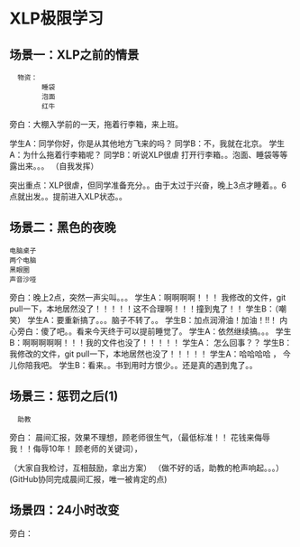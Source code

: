# XLP极限学习
## 场景一：XLP之前的情景
	  物资：
	  		睡袋
			泡面
			红牛
旁白：大棚入学前的一天，拖着行李箱，来上班。

学生A：同学你好，你是从其他地方飞来的吗？
同学B：不，我就在北京。
学生A：为什么拖着行李箱呢？
同学B：听说XLP很虐
打开行李箱。。泡面、睡袋等等露出来。。。
（自我发挥）


突出重点：XLP很虐，但同学准备充分。。由于太过于兴奋，晚上3点才睡着。。6点就出发。。提前进入XLP状态。。



## 场景二：黑色的夜晚
	电脑桌子
	两个电脑
	黑眼圈
	声音沙哑
	

旁白：晚上2点，突然一声尖叫。。。
学生A：啊啊啊啊！！！ 我修改的文件，git pull一下，本地居然没了！！！！！这不合理啊！！！撞到鬼了！！
学生B：（嘲笑） 
学生A：要重新搞了。。。脑子不转了。。
学生B：加点润滑油！加油！!!！
内心旁白：傻了吧。。看来今天终于可以提前睡觉了。
学生A：依然继续搞。。。
学生B：啊啊啊啊啊！！！我的文件也没了！！！！！
学生A： 怎么回事？？
学生B：我修改的文件，git pull一下，本地居然也没了！！！！！
学生A：哈哈哈哈 ， 今儿你陪我吧。
学生B：看来。。书到用时方恨少。。还是真的遇到鬼了。。


##  场景三：惩罚之后(1)
	  助教

旁白： 晨间汇报，效果不理想，顾老师很生气，（最低标准！！ 花钱来侮辱我！！侮辱10年！ 顾老师的关键词），

（大家自我检讨，互相鼓励，拿出方案）
（做不好的话，助教的枪声响起。。。）
 (GitHub协同完成晨间汇报，唯一被肯定的点)



##  场景四：24小时改变

旁白：
